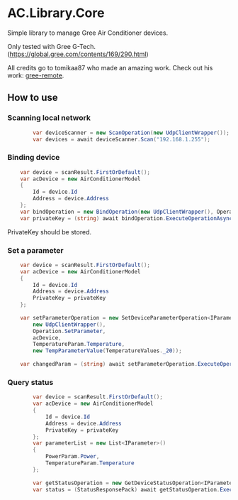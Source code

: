 # AC.Library.Core
Simple library to manage Gree Air Conditioner devices.

Only tested with Gree G-Tech.(https://global.gree.com/contents/169/290.html)

All credits go to tomikaa87 who made an amazing work. Check out his work: [gree-remote](https://github.com/tomikaa87/gree-remote).

## How to use
### Scanning local network
```CS
        var deviceScanner = new ScanOperation(new UdpClientWrapper());
        var devices = await deviceScanner.Scan("192.168.1.255");
```

### Binding device
```cs
    var device = scanResult.FirstOrDefault();
    var acDevice = new AirConditionerModel
    {
        Id = device.Id
        Address = device.Address
    };
    var bindOperation = new BindOperation(new UdpClientWrapper(), Operation.Bind, acDevice);
    var privateKey = (string) await bindOperation.ExecuteOperationAsync();
```
PrivateKey should be stored.

### Set a parameter
```cs
    var device = scanResult.FirstOrDefault();
    var acDevice = new AirConditionerModel
    {
        Id = device.Id
        Address = device.Address
        PrivateKey = privateKey
    };
    
    var setParameterOperation = new SetDeviceParameterOperation<IParameter, IParameterValue>(
        new UdpClientWrapper(),
        Operation.SetParameter,
        acDevice,
        TemperatureParam.Temperature,
        new TempParameterValue(TemperatureValues._20));
    
    var changedParam = (string) await setParameterOperation.ExecuteOperationAsync();
```

### Query status
```cs
        var device = scanResult.FirstOrDefault();
        var acDevice = new AirConditionerModel
        {
            Id = device.Id
            Address = device.Address
            PrivateKey = privateKey
        };
        var parameterList = new List<IParameter>()
        {
            PowerParam.Power,
            TemperatureParam.Temperature
        };
        
        var getStatusOperation = new GetDeviceStatusOperation<IParameter>(new UdpClientWrapper(), Operation.GetStatus, acDevice, parameterList);
        var status = (StatusResponsePack) await getStatusOperation.ExecuteOperationAsync();

```
